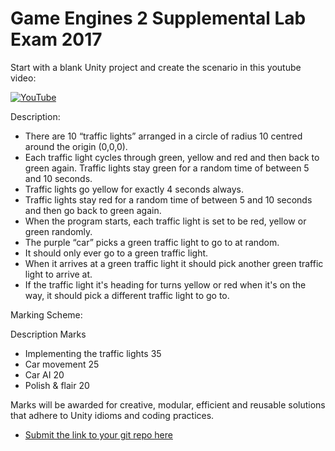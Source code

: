 # Game Engines 2 Supplemental Lab Exam 2017

Start with a blank Unity project and create the scenario in this youtube video:

[![YouTube](http://img.youtube.com/vi/22lNFJErrQE/0.jpg)](https://www.youtube.com/watch?v=22lNFJErrQE)

Description:
-	There are 10 “traffic lights” arranged in a circle of radius 10 centred around the origin (0,0,0). 
-	Each traffic light cycles through green, yellow and red and then back to green again. Traffic lights stay green for a random time of between 5 and 10 seconds. 
-	Traffic lights go yellow for exactly 4 seconds always. 
-	Traffic lights stay red for a random time of between 5 and 10 seconds and then go back to green again. 
-	When the program starts, each traffic light is set to be red, yellow or green randomly. 
-	The purple “car” picks a green traffic light to go to at random. 
-	It should only ever go to a green traffic light.  
-	When it arrives at a green traffic light it should pick another green traffic light to arrive at. 
-	If the traffic light it's heading for turns yellow or red when it's on the way, it should pick a different traffic light to go to.

Marking Scheme:

Description	Marks
- Implementing the traffic lights	35
- Car movement	25
- Car AI 	20
- Polish & flair	20

Marks will be awarded for creative, modular, efficient and reusable solutions that adhere to Unity idioms and coding practices. 

- [Submit the link to your git repo here](https://docs.google.com/forms/d/e/1FAIpQLSfuEjjWEzX44YB3pmT5JZ4CO-p1y04T5AZEKghpNOS63P2jCg/viewform)
